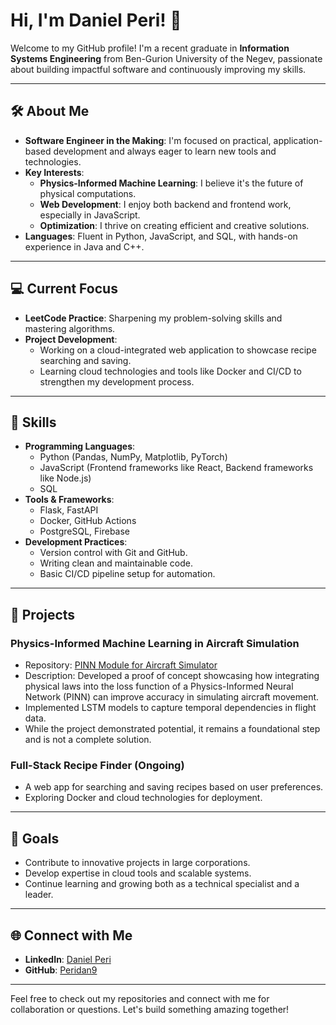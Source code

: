 # Hi, I'm Daniel Peri! 👋

Welcome to my GitHub profile! I'm a recent graduate in **Information Systems Engineering** from Ben-Gurion University of the Negev, passionate about building impactful software and continuously improving my skills.

---

## 🛠️ About Me

- **Software Engineer in the Making**: I'm focused on practical, application-based development and always eager to learn new tools and technologies.
- **Key Interests**:
  - **Physics-Informed Machine Learning**: I believe it's the future of physical computations.
  - **Web Development**: I enjoy both backend and frontend work, especially in JavaScript.
  - **Optimization**: I thrive on creating efficient and creative solutions.
- **Languages**: Fluent in Python, JavaScript, and SQL, with hands-on experience in Java and C++.

---

## 💻 Current Focus

- **LeetCode Practice**: Sharpening my problem-solving skills and mastering algorithms.
- **Project Development**:
  - Working on a cloud-integrated web application to showcase recipe searching and saving.
  - Learning cloud technologies and tools like Docker and CI/CD to strengthen my development process.

---

## 🌟 Skills

- **Programming Languages**:
  - Python (Pandas, NumPy, Matplotlib, PyTorch)
  - JavaScript (Frontend frameworks like React, Backend frameworks like Node.js)
  - SQL
- **Tools & Frameworks**:
  - Flask, FastAPI
  - Docker, GitHub Actions
  - PostgreSQL, Firebase
- **Development Practices**:
  - Version control with Git and GitHub.
  - Writing clean and maintainable code.
  - Basic CI/CD pipeline setup for automation.

---

## 🚀 Projects

### **Physics-Informed Machine Learning in Aircraft Simulation**
- Repository: [PINN Module for Aircraft Simulator](https://github.com/Peridan9/PINN-module-for-aircraft-simulator)
- Description: Developed a proof of concept showcasing how integrating physical laws into the loss function of a Physics-Informed Neural Network (PINN) can improve accuracy in simulating aircraft movement.
- Implemented LSTM models to capture temporal dependencies in flight data.
- While the project demonstrated potential, it remains a foundational step and is not a complete solution.


### **Full-Stack Recipe Finder** (Ongoing)
- A web app for searching and saving recipes based on user preferences.
- Exploring Docker and cloud technologies for deployment.

---

## 🎯 Goals

- Contribute to innovative projects in large corporations.
- Develop expertise in cloud tools and scalable systems.
- Continue learning and growing both as a technical specialist and a leader.

---

## 🌐 Connect with Me

- **LinkedIn**: [Daniel Peri](https://www.linkedin.com/in/daniel-peri-5b0a022b1/)
- **GitHub**: [Peridan9](https://github.com/Peridan9?tab=repositories)

---

Feel free to check out my repositories and connect with me for collaboration or questions. Let's build something amazing together!
